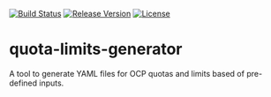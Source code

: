 [![Build Status](https://travis-ci.org/garethahealy/quota-limits-generator.svg?branch=master)](https://travis-ci.org/garethahealy/quota-limits-generator)
[![Release Version](https://img.shields.io/maven-central/v/com.garethahealy.quota-limits-generator/quota-limits-generator.svg?maxAge=2592000)](https://mvnrepository.com/artifact/com.garethahealy.quota-limits-generator/quota-limits-generator-parent)
[![License](https://img.shields.io/hexpm/l/plug.svg?maxAge=2592000)]()

# quota-limits-generator
A tool to generate YAML files for OCP quotas and limits based of pre-defined inputs.
